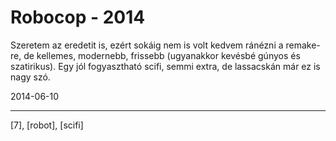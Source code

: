 # Robocop - 2014

Szeretem az eredetit is, ezért sokáig nem is volt kedvem ránézni a remake-re, de kellemes, modernebb, frissebb (ugyanakkor kevésbé gúnyos és szatirikus). Egy jól fogyasztható scifi, semmi extra, de lassacskán már ez is nagy szó.

2014-06-10 

----

[7], [robot], [scifi]

